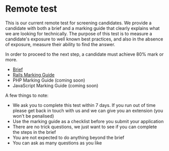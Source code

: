 # Remote test

This is our current remote test for screening candidates. We provide a candidate with both a brief and a marking guide that clearly explains what we are looking for technically. The purpose of this test is to measure a candidate's exposure to well known best practices, and also in the absence of exposure, measure their ability to find the answer.

In order to proceed to the next step, a candidate must achieve 80% mark or more.

 - [Brief](brief.md)
 - [Rails Marking Guide](marking_guide.md)
 - PHP Marking Guide (coming soon)
 - JavaScript Marking Guide (coming soon)

A few things to note:

 - We ask you to complete this test within 7 days. If you run out of time please get back in touch with us and we can give you an extension (you won't be penalised)
 - Use the marking guide as a checklist before you submit your application
 - There are no trick questions, we just want to see if you can complete the steps in the brief
 - You are not expected to do anything beyond the brief
 - You can ask as many questions as you like
